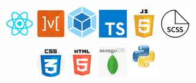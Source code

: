 <h1 align="center">
 <img src="./assets/react-icon.png" width="75"/>
 <img src="./assets/mobx-icon.png" width="75"/>
 <img src="./assets/webpack-icon.png" width="75"/>
 <img src="./assets/ts-icon.png" width="75"/>
 <img src="./assets/js-icon.png" width="75"/>
 <img src="./assets/scss-icon.png" width="75"/>
 <img src="./assets/css-icon.png" width="75"/>
 <img src="./assets/html-icon.png" width="75"/>
 <img src="./assets/mongo-icon.png" width="75"/>
 <img src="./assets/python-icon.png" width="75"/>
</h1>
